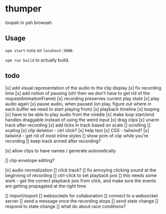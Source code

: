 # thumper

loopah in yah browsah

## Usage

`npm start` runs on `locahost:3000`.

`npm run build` to actually build.

## todo

[x] add visual representation of the audio to the clip display
[x] fix recording time
[x] add notion of pausing (oh! then we don't have to get rid of the requestAnimationFrame)
[x] recording preserves current play state
[x] play audio again
[x] pause audio, when paused (on play, figure out where in each buffer we need to start playing from)
[x] playback timeline
[x] looping
  [x] have to be able to play audio from the middle
  [x] make loop start/end handles draggable instead of using the weird input
[x] drag clips
[x] unarm track after recording
[x] add ticks in track based on scale
[] scrolling
[] scaling
[x] clip deletion - ctrl click?
[x] help text
[x] CSS - tailwind?
[x] tailwind - get rid of most inline styles
[] show pcm of clip while you're recording
[] keep track armed after recording?

[x] allow clips to have names / generate automatically

[] clip envelope editing?

[x] audio normalization
[] click track?
[] fix annoying clicking sound at the beginning of recording
[] ctrl-click to set playback pos
  [] this needs some work - get the correct playback pos from click, and make sure the events are getting propagated at the right time

[] import/export
[] websockets for collaboration
  [] connect to a websocket server
  [] send a message once the recording stops
  [] send state change
  [] respond to state change
  [] what do about race conditions?
